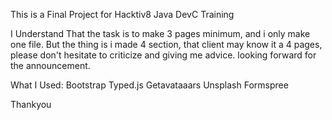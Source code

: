 This is a Final Project for Hacktiv8 Java DevC Training

I Understand That the task is to make 3 pages minimum, and i only make one file.
But the thing is i made 4 section, that client may know it a 4 pages, please don't hesitate to criticize and giving me advice.
looking forward for the announcement.

What I Used:
Bootstrap
Typed.js
Getavataaars
Unsplash
Formspree


Thankyou
